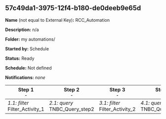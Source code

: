## 57c49da1-3975-12f4-b180-de0deeb9e65d

**Name** (not equal to External Key)**:** RCC_Automation

**Description:** n/a

**Folder:** my automations/

**Started by:** Schedule

**Status:** Ready

**Schedule:** Not defined

**Notifications:** _none_


| Step 1<br>_<small>-</small>_ | Step 2<br>_<small>-</small>_ | Step 3<br>_<small>-</small>_ | Step 4<br>_<small>-</small>_ | Step 5<br>_<small>-</small>_ | Step 6<br>_<small>-</small>_ | Step 7<br>_<small>-</small>_ |
| --- | --- | --- | --- | --- | --- | --- |
| _1.1: filter_<br>Filter_Activity_1 | _2.1: query_<br>TNBC_Query_step2 | _3.1: filter_<br>Filter_Activity_2 | _4.1: query_<br>TNBC_Query_step4 | _5.1: query_<br>TNBC_Query_step5 | _6.1: query_<br>TNBC_Query_step6 | _7.1: filter_<br>Filter_Activity_3 |
